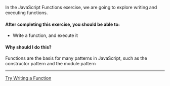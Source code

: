 In the JavaScript Functions exercise, we are going to explore writing and executing functions.

#### After completing this exercise, you should be able to:

* Write a function, and execute it

#### Why should I do this?

Functions are the basis for many patterns in JavaScript, such as the constructor pattern and the module pattern

-----------------------------------
[Try Writing a Function](../exercises/110-functions)

